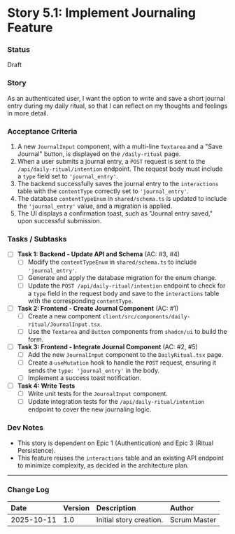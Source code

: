 # Story 5.1: Implement Journaling Feature

### Status
Draft

### Story
As an authenticated user, I want the option to write and save a short journal entry during my daily ritual, so that I can reflect on my thoughts and feelings in more detail.

### Acceptance Criteria
1. A new `JournalInput` component, with a multi-line `Textarea` and a "Save Journal" button, is displayed on the `/daily-ritual` page.
2. When a user submits a journal entry, a `POST` request is sent to the `/api/daily-ritual/intention` endpoint. The request body must include a `type` field set to `'journal_entry'`.
3. The backend successfully saves the journal entry to the `interactions` table with the `contentType` correctly set to `'journal_entry'`.
4. The database `contentTypeEnum` in `shared/schema.ts` is updated to include the `'journal_entry'` value, and a migration is applied.
5. The UI displays a confirmation toast, such as "Journal entry saved," upon successful submission.

### Tasks / Subtasks
- [ ] **Task 1: Backend - Update API and Schema** (AC: #3, #4)
    - [ ] Modify the `contentTypeEnum` in `shared/schema.ts` to include `'journal_entry'`.
    - [ ] Generate and apply the database migration for the enum change.
    - [ ] Update the `POST /api/daily-ritual/intention` endpoint to check for a `type` field in the request body and save to the `interactions` table with the corresponding `contentType`.
- [ ] **Task 2: Frontend - Create Journal Component** (AC: #1)
    - [ ] Create a new component `client/src/components/daily-ritual/JournalInput.tsx`.
    - [ ] Use the `Textarea` and `Button` components from `shadcn/ui` to build the form.
- [ ] **Task 3: Frontend - Integrate Journal Component** (AC: #2, #5)
    - [ ] Add the new `JournalInput` component to the `DailyRitual.tsx` page.
    - [ ] Create a `useMutation` hook to handle the `POST` request, ensuring it sends the `type: 'journal_entry'` in the body.
    - [ ] Implement a success toast notification.
- [ ] **Task 4: Write Tests**
    - [ ] Write unit tests for the `JournalInput` component.
    - [ ] Update integration tests for the `/api/daily-ritual/intention` endpoint to cover the new journaling logic.

### Dev Notes
* This story is dependent on Epic 1 (Authentication) and Epic 3 (Ritual Persistence).
* This feature reuses the `interactions` table and an existing API endpoint to minimize complexity, as decided in the architecture plan.

---
### Change Log
| Date | Version | Description | Author |
| :--- | :--- | :--- | :--- |
| 2025-10-11 | 1.0 | Initial story creation. | Scrum Master |